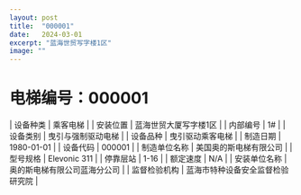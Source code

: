 ```yaml
---
layout: post
title:  "000001"
date:   2024-03-01
excerpt: "蓝海世贸写字楼1区"
image: ""
---
```


# 电梯编号：000001

| 设备种类     | 乘客电梯                             |
| 安装位置     | 蓝海世贸大厦写字楼1区                 |
| 内部编号     | 1#                 |
| 设备类别     | 曳引与强制驱动电梯               |
| 设备品种     | 曳引驱动乘客电梯                 |
| 制造日期     | 1980-01-01                 |
| 设备代码     | 000001                  |
| 制造单位名称 | 美国奥的斯电梯有限公司             |
| 型号规格     | Elevonic 311                           |
| 停靠层站     | 1-16                           |
| 额定速度     | N/A                           |
| 安装单位名称 | 奥的斯电梯有限公司蓝海分公司 |
| 监督检验机构 | 蓝海市特种设备安全监督检验研究院 |

